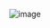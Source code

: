 ![image](https://user-images.githubusercontent.com/79419141/159138992-b90ddabf-a9a7-4db5-8019-e19b5a8487f7.png)
